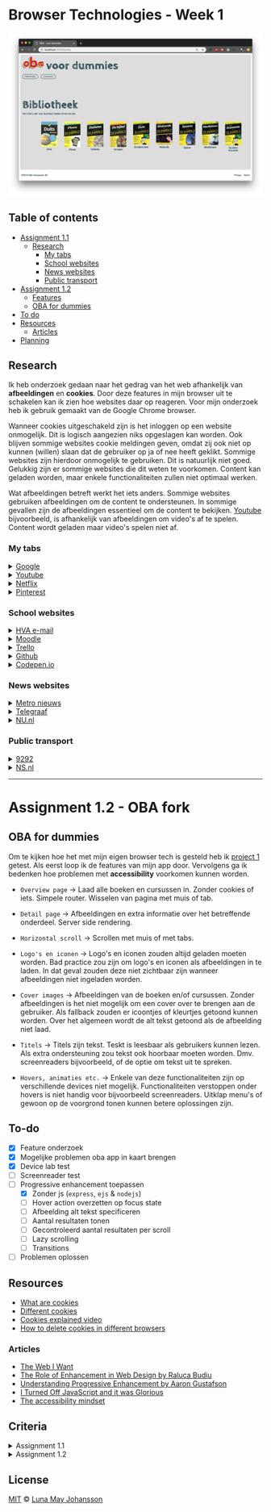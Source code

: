# Browser Technologies - Week 1

![oba webapp](/img/webapp.png)

## Table of contents
- [Assignment 1.1](#Assignment-1.1)
  - [Research](#Research)
    - [My tabs](#My-tabs)
    - [School websites](#School-websites)
    - [News websites](#News-websites)
    - [Public transport](#Public-transport)
- [Assignment 1.2](#Assignment-1.2)
  - [Features](#Features)
  - [OBA for dummies](#OBA-for-dummies)
- [To do](#To-do)
- [Resources](#Resources)
  - [Articles](#Articles)
- [Planning](#Planning)

## Research
Ik heb onderzoek gedaan naar het gedrag van het web afhankelijk van **afbeeldingen** en **cookies**. Door deze features in mijn browser uit te schakelen kan ik zien hoe websites daar op reageren. Voor mijn onderzoek heb ik gebruik gemaakt van de Google Chrome browser.

Wanneer cookies uitgeschakeld zijn is het inloggen op een website onmogelijk. Dit is logisch aangezien niks opgeslagen kan worden. Ook blijven sommige websites cookie meldingen geven, omdat zij ook niet op kunnen (willen) slaan dat de gebruiker op ja of nee heeft geklikt. Sommige websites zijn hierdoor onmogelijk te gebruiken. Dit is natuurlijk niet goed. Gelukkig zijn er sommige websites die dit weten te voorkomen. Content kan geladen worden, maar enkele functionaliteiten zullen niet optimaal werken.

Wat afbeeldingen betreft werkt het iets anders. Sommige websites gebruiken afbeeldingen om de content te ondersteunen. In sommige gevallen zijn de afbeeldingen essentieel om de content te bekijken. [Youtube](www.youtube.com) bijvoorbeeld, is afhankelijk van afbeeldingen om video's af te spelen. Content wordt geladen maar video's spelen niet af.

### My tabs
<details><summary><a href="https://www.google.nl">Google</a>
</summary>
<p>
<ul>
  <li>Kan nogsteeds zoeken etc.</li>
  <li>Bezochte websites kleuren nogsteeds paars</li>

  ![Privacy reminder google](/img/google-screenshot.png)
</ul>
</p>
</details>

<details><summary><a href="https://www.youtube.com/?hl=nl&gl=NL">Youtube</a>
</summary>
<p>
<ul>
  <li>Laad iets in</li>
  <li>Kan geen video's afspelen</li>
  <li>Kan niet inloggen</li>
  <li>Melding van privacy regeling;</li>

  ![Privacy reminder youtube](/img/youtube-screenshot.png)
</ul>
</p>
</details>

<details><summary><a href="https://www.netflix.com/nl-en/entrytrap">Netflix</a>
</summary>
<p>
<ul>
  <li>Kan niet inloggen</li>
</ul>
</p>
</details>

<details><summary><a href="https://www.pinterest.com/login/?next=https%3A%2F%2Fwww.pinterest.com%2F&prev=https%3A%2F%2Fwww.pinterest.com%2F">Pinterest</a>
</summary>
<p>
<ul>
  <li>Kan niet zoeken</li>
</ul>
</p>
</details>

### School websites
<details><summary><a href="https://login.hva.nl/adfs/ls/?client-request-id=b08d83f5-176c-4de8-a684-df8cb25aa6fe&username=&wa=wsignin1.0&wtrealm=urn%3afederation%3aMicrosoftOnline&wctx=estsredirect%3d2%26estsrequest%3drQIIAdNiNtQztFIxgAAjXRCpa5CWZqibnApiIYEiIS6Br829G3LEX_gua7nfsylq2b9ZjGwZZYl6eTmrGJUySkoKiq309fNLS3Ly87P18tPSMpNTjc1M9ZLzc_XzyxP1dzAyXmBkXMVkbmZsZmFuYWluYWFmbmxuaGhmqZdokJyUapqSomsIlNE1MTFL0k0yTTbTNUpMMzYxMrNMNjBJusXE7-9YWpJhBCLyizKrUj8xcablF-XGF-QXl8xibmB0iSw2dcl3THd1dHLKM3IryzDxSffJCHEvqaz0MAgMNCxOcSkrtQjz9a3ILshwz4zKKHBP9ApyLE4NCHQqC0w1SHSsdE2PCPaOSjaNcg829_aPTC-sSs8LDfIqMXQ1Cc6OiAqxSCkNsDRIStfNSC00NXe28AvTNU4r8woOySrLd1nFTFRQbmJmA4ZJbn7eKWa2_ILUvMyUCyyMr1h4DFitODi4BHglmBUYfrAwLmIFBvnlmI_NTn2znefH3O6yOefLcIpV3zSvMjM9LSct0CfPKSXPzSstI9zSJDE9qjjbMsu9ICPALDTEx9unKKWostjW2MpwAhvjBDa2F2yMH9gYO9gZdnESEVW3uESMDAwtdQ2MdQ0NFQwNrExMrEzMogA1">HVA e-mail</a>
</summary>
<p>
<ul>
  <li>Kan niet inloggen</li>
</ul>
</p>
</details>

<details><summary><a href="https://moodle.cmd.hva.nl/login/index.php?testsession=3525">Moodle</a>
</summary>
<p>
<ul>
  <li>Kan niet inloggen</li>
</ul>
</p>
</details>

<details><summary><a href="https://trello.com/login?returnUrl=%2F">Trello</a>
</summary>
<p>
<ul>
  <li>Kan niet inloggen</li>
</ul>
</p>
</details>

<details><summary><a href="https://github.com/">Github</a>
</summary>
<p>
<ul>
  <li>Laad wel dingen in</li>
  <li>Kan niet inloggen</li>

  ![Github melding](/img/github-screenshot.png)
</ul>
</p>
</details>

<details><summary><a href="https://codepen.io/maybuzz/">Codepen.io</a>
</summary>
<p>
<ul>
  <li>Kan niet inloggen</li>
  <li>Laad alleen HTML/CSS in, geen content (pens etc)</li>
</ul>
</p>
</details>

### News websites
<details><summary><a href="https://www.metronieuws.nl/consent.html?return=%2F">Metro nieuws</a>
</summary>
<p>
<ul>
  <li>Cookie melding overlay verdwijnt niet, site onbruikbaar</li>
</ul>
</p>
</details>

<details><summary><a href="https://www.telegraaf.nl/">Telegraaf</a>
</summary>
<p>
<ul>
  <li>Cookie melding overlay verdwijnt niet, site onbruikbaar</li>
</ul>
</p>
</details>

<details><summary><a href="https://www.nu.nl/">NU.nl</a>
</summary>
<p>
<ul>
  <li>Kan geen video's afspelen</li>

  ![Cookie popup nu.nl](/img/nu-screenshot.png)
</ul>
</p>
</details>

### Public transport
<details><summary><a href="https://9292.nl/">9292</a>
</summary>
<p>
<ul>
  <li>Cookie melding overlay verdwijnt niet, site onbruikbaar</li>
</ul>
</p>
</details>

<details><summary><a href="https://www.ns.nl/">NS.nl</a>
</summary>
<p>
<ul>
  <li>Laad iets in</li>
  <li>Kan niet zoeken/plannen</li>
</ul>
</p>
</details>

---
# Assignment 1.2 - OBA fork

## OBA for dummies
Om te kijken hoe het met mijn eigen browser tech is gesteld heb ik [project 1](https://maybuzz.github.io/project-1-1819/) getest. Als eerst loop ik de features van mijn app door. Vervolgens ga ik bedenken hoe problemen met **accessibility** voorkomen kunnen worden.

- `Overview page` -> Laad alle boeken en cursussen in. Zonder cookies of iets. Simpele router. Wisselen van pagina met muis of tab.

- `Detail page` -> Afbeeldingen en extra informatie over het betreffende onderdeel. Server side rendering.

- `Horizontal scroll` -> Scrollen met muis of met tabs.

- `Logo's en iconen` -> Logo's en iconen zouden altijd geladen moeten worden. Bad practice zou zijn om logo's en iconen als afbeeldingen in te laden. In dat geval zouden deze niet zichtbaar zijn wanneer afbeeldingen niet ingeladen worden.

- `Cover images` -> Afbeeldingen van de boeken en/of cursussen. Zonder afbeeldingen is het niet mogelijk om een cover over te brengen aan de gebruiker. Als fallback zouden er icoontjes of kleurtjes getoond kunnen worden. Over het algemeen wordt de alt tekst getoond als de afbeelding niet laad.

- `Titels` -> Titels zijn tekst. Teskt is leesbaar als gebruikers kunnen lezen. Als extra ondersteuning zou tekst ook hoorbaar moeten worden. Dmv. screenreaders bijvoorbeeld, of de optie om tekst uit te spreken.

- `Hovers, animaties etc.` -> Enkele van deze functionaliteiten zijn op verschillende devices niet mogelijk. Functionaliteiten verstoppen onder hovers is niet handig voor bijvoorbeeld screenreaders. Uitklap menu's of gewoon op de voorgrond tonen kunnen betere oplossingen zijn.

## To-do
- [x] Feature onderzoek   
- [x] Mogelijke problemen oba app in kaart brengen   
- [x] Device lab test   
- [ ] Screenreader test   
- [ ] Progressive enhancement toepassen   
  - [x] Zonder js (`express`, `ejs` & `nodejs`)   
  - [ ] Hover action overzetten op focus state   
  - [ ] Afbeelding alt tekst specificeren   
  - [ ] Aantal resultaten tonen   
  - [ ] Gecontroleerd aantal resultaten per scroll   
  - [ ] Lazy scrolling   
  - [ ] Transitions   
- [ ] Problemen oplossen   

## Resources
- [What are cookies](http://www.whatarecookies.com/)
- [Different cookies](http://www.allaboutcookies.org/cookies/cookies-the-same.html)
- [Cookies explained video](https://www.youtube.com/watch?v=QWw7Wd2gUJk)
- [How to delete cookies in different browsers](http://www.whatarecookies.com/delete.asp)   

### Articles
- [The Web I Want](https://dev.to/quii/the-web-i-want-43o)
- [The Role of Enhancement in Web Design by Raluca Budiu](https://www.nngroup.com/articles/enhancement/)
- [Understanding Progressive Enhancement by Aaron Gustafson](https://alistapart.com/article/understandingprogressiveenhancement)
- [I Turned Off JavaScript and it was Glorious](https://www.wired.com/2015/11/i-turned-off-javascript-for-a-whole-week-and-it-was-glorious/)
- [The accessibility mindset](https://24ways.org/2015/the-accessibility-mindset/)  

## Criteria
<details><summary>Assignment 1.1</summary>
<p>Je krijgt 2 features van de 8</p>
<ul>
  <li>Zoek uit welke problemen ze kunnen veroorzaken (verzamel cijfers, meningen, ervaringen)</li>
  <li>Zoek uit hoe je dit kunt testen (hoe kun je een feature ‘uitzetten’)</li>
  <li>Vind een aantal sites waar dit ook problemen oplevert (uit je directe omgeving)</li>
  <li>Beschrijf hoe je dit kan fiksen</li>
  <li>Maak hierover een presentatie en neem die woensdag mee, dan gaan we de resultaten bespreken</li>
</ul>
</details>
<details><summary>Assignment 1.2</summary>
<p>Schrijf een Readme met:</p>
<ul>
  <li>een beschrijving van alle features die je hebt getest</li>
  <li>een beschrijving van de Device lab test en screenreader test.</li>
  <li>beschrijf hoe je de problemen hebt opgelost, of hoe je dit zou oplossen (met todo’s) als je genoeg tijd en budget zou hebben</li>
  <li>Zet je code op Github</li>
</ul>
</details>

## License
[MIT](LICENSE) © [Luna May Johansson](https://github.com/maybuzz)
